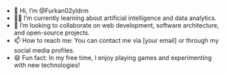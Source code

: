 - 👋 Hi, I’m @Furkan02yldrm
- 👀🌱 I’m currently learning about artificial intelligence and data analytics.
- 💞️ I’m looking to collaborate on web development, software architecture, and open-source projects.
- 📫 How to reach me: You can contact me via [your email] or through my social media profiles.
- 😄 Fun fact: In my free time, I enjoy playing games and experimenting with new technologies!
<!---
Furkan02yldrm/Furkan02yldrm is a ✨ special ✨ repository because its `README.md` (this file) appears on your GitHub profile.
You can click the Preview link to take a look at your changes.
--->
